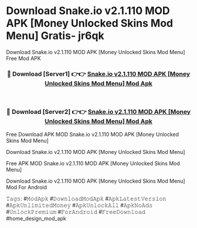 # Download Snake.io v2.1.110 MOD APK [Money Unlocked Skins Mod Menu] Gratis- jr6qk
Download Snake.io v2.1.110 MOD APK [Money Unlocked Skins Mod Menu] Free Mod APK

<div align="center">
<h3>🔴 Download [Server1] 👉👉 <a href="https://apk-comot.site?title=Snake.io_v2.1.110_MOD_APK_[Money_Unlocked_Skins_Mod_Menu]">Snake.io v2.1.110 MOD APK [Money Unlocked Skins Mod Menu] Mod Apk</a></h3><br>

<h3>🔴 Download [Server2] 👉👉 <a href="https://apk-comot.site?title=Snake.io_v2.1.110_MOD_APK_[Money_Unlocked_Skins_Mod_Menu]">Snake.io v2.1.110 MOD APK [Money Unlocked Skins Mod Menu] Mod Apk</a></h3>
</div>


Free Download APK MOD Snake.io v2.1.110 MOD APK [Money Unlocked Skins Mod Menu]

Download Snake.io v2.1.110 MOD APK [Money Unlocked Skins Mod Menu] 

Free APK MOD Snake.io v2.1.110 MOD APK [Money Unlocked Skins Mod Menu] 

Download Snake.io v2.1.110 MOD APK [Money Unlocked Skins Mod Menu] Mod For Android

𝚃𝚊𝚐𝚜: #𝙼𝚘𝚍𝙰𝚙𝚔 #𝙳𝚘𝚠𝚗𝚕𝚘𝚊𝚍𝙼𝚘𝚍𝙰𝚙𝚔 #𝙰𝚙𝚔𝙻𝚊𝚝𝚎𝚜𝚝𝚅𝚎𝚛𝚜𝚒𝚘𝚗 #𝙰𝚙𝚔𝚄𝚗𝚕𝚒𝚖𝚒𝚝𝚎𝚍𝙼𝚘𝚗𝚎𝚢 #𝙰𝚙𝚔𝚄𝚗𝚕𝚘𝚌𝚔𝙰𝚕𝚕 #𝙰𝚙𝚔𝙽𝚘𝙰𝚍𝚜 #𝚄𝚗𝚕𝚘𝚌𝚔𝙿𝚛𝚎𝚖𝚒𝚞𝚖 #𝙵𝚘𝚛𝙰𝚗𝚍𝚛𝚘𝚒𝚍 #𝙵𝚛𝚎𝚎𝙳𝚘𝚠𝚗𝚕𝚘𝚊𝚍 #home_design_mod_apk